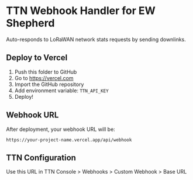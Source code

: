 # TTN Webhook Handler for EW Shepherd

Auto-responds to LoRaWAN network stats requests by sending downlinks.

## Deploy to Vercel

1. Push this folder to GitHub
2. Go to https://vercel.com
3. Import the GitHub repository
4. Add environment variable: `TTN_API_KEY`
5. Deploy!

## Webhook URL

After deployment, your webhook URL will be:
```
https://your-project-name.vercel.app/api/webhook
```

## TTN Configuration

Use this URL in TTN Console > Webhooks > Custom Webhook > Base URL